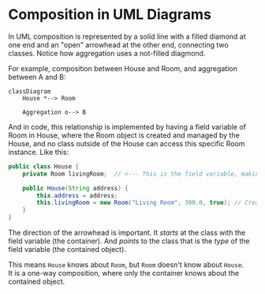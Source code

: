 # Composition in UML Diagrams

In UML composition is represented by a solid line with a filled diamond at one end and an "open" arrowhead at the other end, connecting two classes. Notice how aggregation uses a not-filled diagmond.


For example, composition between House and Room, and aggregation between A and B:

```mermaid
classDiagram
    House *--> Room

    Aggregation o--> B
```

And in code, this relationship is implemented by having a field variable of Room in House, where the Room object is created and managed by the House, and no class outside of the House can access this specific Room instance. 
Like this:

```java
public class House {
    private Room livingRoom;  // <--- This is the field variable, making it a composition

    public House(String address) {
        this.address = address;
        this.livingRoom = new Room("Living Room", 300.0, true); // Created internally
    }
}
```

The direction of the arrowhead is important. It _starts_ at the class with the field variable (the container). And _points_ to the class that is the _type_ of the field variable (the contained object).

This means `House` knows about `Room`, but `Room` doesn't know about `House`.\
It is a one-way composition, where only the container knows about the contained object.

